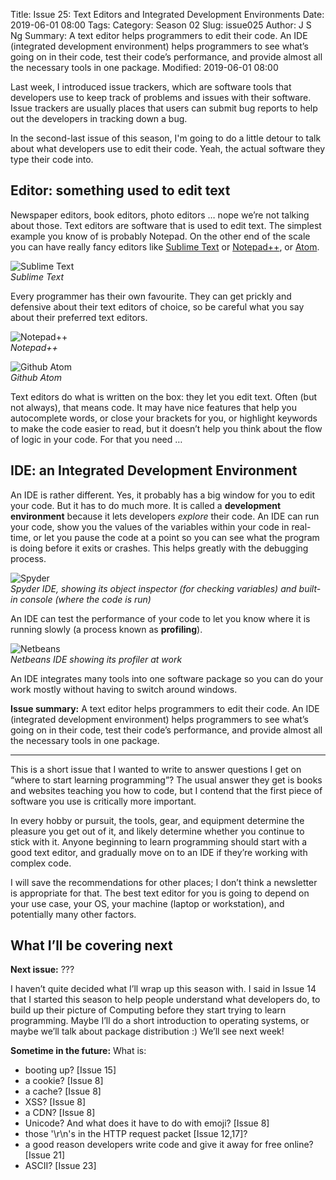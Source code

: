 Title: Issue 25: Text Editors and Integrated Development Environments
Date: 2019-06-01 08:00
Tags: 
Category: Season 02
Slug: issue025
Author: J S Ng
Summary: A text editor helps programmers to edit their code. An IDE (integrated development environment) helps programmers to see what’s going on in their code, test their code’s performance, and provide almost all the necessary tools in one package.
Modified: 2019-06-01 08:00

Last week, I introduced issue trackers, which are software tools that developers use to keep track of problems and issues with their software. Issue trackers are usually places that users can submit bug reports to help out the developers in tracking down a bug.

In the second-last issue of this season, I'm going to do a little detour to talk about what developers use to edit their code. Yeah, the actual software they type their code into.

## Editor: something used to edit text

Newspaper editors, book editors, photo editors … nope we’re not talking about those. Text editors are software that is used to edit text. The simplest example you know of is probably Notepad. On the other end of the scale you can have really fancy editors like [Sublime Text](https://www.sublimetext.com/) or [Notepad++](https://notepad-plus-plus.org/), or [Atom](https://atom.io/).


![Sublime Text]({attach}/season02/issue025/issue025_01.png)  
*Sublime Text*    


Every programmer has their own favourite. They can get prickly and defensive about their text editors of choice, so be careful what you say about their preferred text editors.


![Notepad++]({attach}/season02/issue025/issue025_02.png)  
*Notepad++*    



![Github Atom]({attach}/season02/issue025/issue025_03.png)  
*Github Atom*    


Text editors do what is written on the box: they let you edit text. Often (but not always), that means code. It may have nice features that help you autocomplete words, or close your brackets for you, or highlight keywords to make the code easier to read, but it doesn’t help you think about the flow of logic in your code. For that you need …

## IDE: an Integrated Development Environment

An IDE is rather different. Yes, it probably has a big window for you to edit your code. But it has to do much more. It is called a **development environment** because it lets developers *explore* their code. An IDE can run your code, show you the values of the variables within your code in real-time, or let you pause the code at a point so you can see what the program is doing before it exits or crashes. This helps greatly with the debugging process.


![Spyder]({attach}/season02/issue025/issue025_04.png)  
*Spyder IDE, showing its object inspector (for checking variables) and built-in console (where the code is run)*    


An IDE can test the performance of your code to let you know where it is running slowly (a process known as **profiling**).


![Netbeans]({attach}/season02/issue025/issue025_05.png)  
*Netbeans IDE showing its profiler at work*    


An IDE integrates many tools into one software package so you can do your work mostly without having to switch around windows.

**Issue summary:** A text editor helps programmers to edit their code. An IDE (integrated development environment) helps programmers to see what’s going on in their code, test their code’s performance, and provide almost all the necessary tools in one package.

-----

This is a short issue that I wanted to write to answer questions I get on “where to start learning programming”? The usual answer they get is books and websites teaching you how to code, but I contend that the first piece of software you use is critically more important.

In every hobby or pursuit, the tools, gear, and equipment determine the pleasure you get out of it, and likely determine whether you continue to stick with it. Anyone beginning to learn programming should start with a good text editor, and gradually move on to an IDE if they’re working with complex code.

I will save the recommendations for other places; I don’t think a newsletter is appropriate for that. The best text editor for you is going to depend on your use case, your OS, your machine (laptop or workstation), and potentially many other factors.

## What I’ll be covering next

**Next issue:** ???

I haven’t quite decided what I’ll wrap up this season with. I said in Issue 14 that I started this season to help people understand what developers do, to build up their picture of Computing before they start trying to learn programming. Maybe I’ll do a short introduction to operating systems, or maybe we’ll talk about package distribution :) We’ll see next week!

**Sometime in the future:** What is:

- booting up? [Issue 15]
- a cookie? [Issue 8]
- a cache? [Issue 8]
- XSS? [Issue 8]
- a CDN? [Issue 8]
- Unicode? And what does it have to do with emoji? [Issue 8]
- those '\r\n's in the HTTP request packet [Issue 12,17]?
- a good reason developers write code and give it away for free online? [Issue 21]
- ASCII? [Issue 23]

